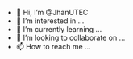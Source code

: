 - 👋 Hi, I’m @JhanUTEC
- 👀 I’m interested in ...
- 🌱 I’m currently learning ...
- 💞️ I’m looking to collaborate on ...
- 📫 How to reach me ...

<!---
JhanUTEC/JhanUTEC is a ✨ special ✨ repository because its `README.md` (this file) appears on your GitHub profile.
You can click the Preview link to take a look at your changes.
--->
